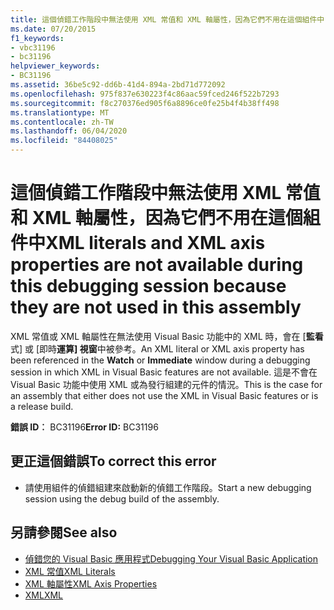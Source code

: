 ```yaml
---
title: 這個偵錯工作階段中無法使用 XML 常值和 XML 軸屬性，因為它們不用在這個組件中
ms.date: 07/20/2015
f1_keywords:
- vbc31196
- bc31196
helpviewer_keywords:
- BC31196
ms.assetid: 36be5c92-dd6b-41d4-894a-2bd71d772092
ms.openlocfilehash: 975f837e630223f4c86aac59fced246f522b7293
ms.sourcegitcommit: f8c270376ed905f6a8896ce0fe25b4f4b38ff498
ms.translationtype: MT
ms.contentlocale: zh-TW
ms.lasthandoff: 06/04/2020
ms.locfileid: "84408025"
---
```

# <a name="xml-literals-and-xml-axis-properties-are-not-available-during-this-debugging-session-because-they-are-not-used-in-this-assembly"></a><span data-ttu-id="4e303-102">這個偵錯工作階段中無法使用 XML 常值和 XML 軸屬性，因為它們不用在這個組件中</span><span class="sxs-lookup"><span data-stu-id="4e303-102">XML literals and XML axis properties are not available during this debugging session because they are not used in this assembly</span></span>
<span data-ttu-id="4e303-103">XML 常值或 XML 軸屬性在無法使用 Visual Basic 功能中的 XML 時，會在 [**監看**式] 或 [即時**運算] 視窗**中被參考。</span><span class="sxs-lookup"><span data-stu-id="4e303-103">An XML literal or XML axis property has been referenced in the **Watch** or **Immediate** window during a debugging session in which XML in Visual Basic features are not available.</span></span> <span data-ttu-id="4e303-104">這是不會在 Visual Basic 功能中使用 XML 或為發行組建的元件的情況。</span><span class="sxs-lookup"><span data-stu-id="4e303-104">This is the case for an assembly that either does not use the XML in Visual Basic features or is a release build.</span></span>  
  
 <span data-ttu-id="4e303-105">**錯誤 ID︰** BC31196</span><span class="sxs-lookup"><span data-stu-id="4e303-105">**Error ID:** BC31196</span></span>  
  
## <a name="to-correct-this-error"></a><span data-ttu-id="4e303-106">更正這個錯誤</span><span class="sxs-lookup"><span data-stu-id="4e303-106">To correct this error</span></span>  
  
- <span data-ttu-id="4e303-107">請使用組件的偵錯組建來啟動新的偵錯工作階段。</span><span class="sxs-lookup"><span data-stu-id="4e303-107">Start a new debugging session using the debug build of the assembly.</span></span>  
  
## <a name="see-also"></a><span data-ttu-id="4e303-108">另請參閱</span><span class="sxs-lookup"><span data-stu-id="4e303-108">See also</span></span>

- [<span data-ttu-id="4e303-109">偵錯您的 Visual Basic 應用程式</span><span class="sxs-lookup"><span data-stu-id="4e303-109">Debugging Your Visual Basic Application</span></span>](/visualstudio/debugger/debugger-basics)
- [<span data-ttu-id="4e303-110">XML 常值</span><span class="sxs-lookup"><span data-stu-id="4e303-110">XML Literals</span></span>](../language-reference/xml-literals/index.md)
- [<span data-ttu-id="4e303-111">XML 軸屬性</span><span class="sxs-lookup"><span data-stu-id="4e303-111">XML Axis Properties</span></span>](../language-reference/xml-axis/index.md)
- [<span data-ttu-id="4e303-112">XML</span><span class="sxs-lookup"><span data-stu-id="4e303-112">XML</span></span>](../programming-guide/language-features/xml/index.md)
